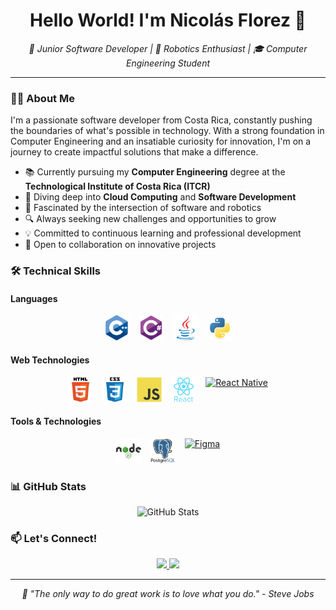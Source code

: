 <h1 align="center">Hello World! I'm Nicolás Florez 👋</h1>

<p align="center">
  <em>🚀 Junior Software Developer | 🤖 Robotics Enthusiast | 🎓 Computer Engineering Student</em>
</p>

---

### 👨‍💻 About Me

I'm a passionate software developer from Costa Rica, constantly pushing the boundaries of what's possible in technology. With a strong foundation in Computer Engineering and an insatiable curiosity for innovation, I'm on a journey to create impactful solutions that make a difference.

- 📚 Currently pursuing my **Computer Engineering** degree at the **Technological Institute of Costa Rica (ITCR)**
- 🌱 Diving deep into **Cloud Computing** and **Software Development**
- 🤖 Fascinated by the intersection of software and robotics
- 🔍 Always seeking new challenges and opportunities to grow
- 💡 Committed to continuous learning and professional development
- 🤝 Open to collaboration on innovative projects

### 🛠️ Technical Skills

<p align="center">
  <h4>Languages</h4>
  <div style="display: flex; flex-wrap: wrap; justify-content: center; gap: 15px;">
    <a href="https://www.w3schools.com/cpp/" target="_blank" rel="noreferrer">
      <img src="https://raw.githubusercontent.com/devicons/devicon/master/icons/cplusplus/cplusplus-original.svg" alt="C++" width="40" height="40"/>
    </a>
    <a href="https://www.w3schools.com/cs/" target="_blank" rel="noreferrer">
      <img src="https://raw.githubusercontent.com/devicons/devicon/master/icons/csharp/csharp-original.svg" alt="C#" width="40" height="40"/>
    </a>
    <a href="https://www.java.com" target="_blank" rel="noreferrer">
      <img src="https://raw.githubusercontent.com/devicons/devicon/master/icons/java/java-original.svg" alt="Java" width="40" height="40"/>
    </a>
    <a href="https://www.python.org" target="_blank" rel="noreferrer">
      <img src="https://raw.githubusercontent.com/devicons/devicon/master/icons/python/python-original.svg" alt="Python" width="40" height="40"/>
    </a>
  </div>

  <h4>Web Technologies</h4>
  <div style="display: flex; flex-wrap: wrap; justify-content: center; gap: 15px;">
    <a href="https://www.w3.org/html/" target="_blank" rel="noreferrer">
      <img src="https://raw.githubusercontent.com/devicons/devicon/master/icons/html5/html5-original-wordmark.svg" alt="HTML5" width="40" height="40"/>
    </a>
    <a href="https://www.w3schools.com/css/" target="_blank" rel="noreferrer">
      <img src="https://raw.githubusercontent.com/devicons/devicon/master/icons/css3/css3-original-wordmark.svg" alt="CSS3" width="40" height="40"/>
    </a>
    <a href="https://developer.mozilla.org/en-US/docs/Web/JavaScript" target="_blank" rel="noreferrer">
      <img src="https://raw.githubusercontent.com/devicons/devicon/master/icons/javascript/javascript-original.svg" alt="JavaScript" width="40" height="40"/>
    </a>
    <a href="https://reactjs.org/" target="_blank" rel="noreferrer">
      <img src="https://raw.githubusercontent.com/devicons/devicon/master/icons/react/react-original-wordmark.svg" alt="React" width="40" height="40"/>
    </a>
    <a href="https://reactnative.dev/" target="_blank" rel="noreferrer">
      <img src="https://reactnative.dev/img/header_logo.svg" alt="React Native" width="40" height="40"/>
    </a>
  </div>

  <h4>Tools & Technologies</h4>
  <div style="display: flex; flex-wrap: wrap; justify-content: center; gap: 15px;">
    <a href="https://nodejs.org" target="_blank" rel="noreferrer">
      <img src="https://raw.githubusercontent.com/devicons/devicon/master/icons/nodejs/nodejs-original-wordmark.svg" alt="Node.js" width="40" height="40"/>
    </a>
    <a href="https://www.postgresql.org" target="_blank" rel="noreferrer">
      <img src="https://raw.githubusercontent.com/devicons/devicon/master/icons/postgresql/postgresql-original-wordmark.svg" alt="PostgreSQL" width="40" height="40"/>
    </a>
    <a href="https://www.figma.com/" target="_blank" rel="noreferrer">
      <img src="https://www.vectorlogo.zone/logos/figma/figma-icon.svg" alt="Figma" width="40" height="40"/>
    </a>
  </div>
</p>

### 📊 GitHub Stats

<p align="center">
  <img src="https://github-readme-stats.vercel.app/api?username=NicoFJ09&show_icons=true&theme=radical" alt="GitHub Stats" />
</p>

### 📫 Let's Connect!

<p align="center">
  <a href="mailto:florezjnicolas@gmail.com">
    <img src="https://img.shields.io/badge/Gmail-333333?style=for-the-badge&logo=gmail&logoColor=red" />
  </a>
  <a href="https://discord.com/users/nicof0906" target="_blank">
    <img src="https://img.shields.io/badge/Discord-5865F2?style=for-the-badge&logo=discord&logoColor=white" />
  </a>
</p>

---

<p align="center">
  <em>🌟 "The only way to do great work is to love what you do." - Steve Jobs</em>
</p>
